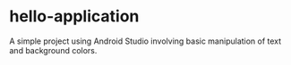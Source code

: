 # hello-application
A simple project using Android Studio involving basic manipulation of text and background colors.

